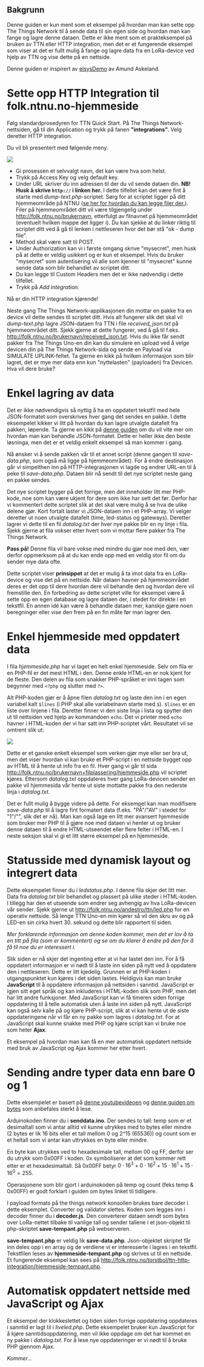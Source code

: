 ## Bakgrunn
Denne guiden er kun ment som et eksempel på hvordan man kan sette opp The Things Network til å sende data til sin egen side og hvordan man kan fange og lagre denne dataen. Dette er ikke ment som et prakteksempel på bruken av TTN eller HTTP integration, men det er et fungerende eksempel som viser at det er fullt mulig å fange og lagre data fra en LoRa-device ved hjelp av TTN og vise dette på en nettside. 

Denne guiden er inspirert av [elsysDemo](https://github.com/amundas/elsysDemo) av Amund Askeland.

# Sette opp HTTP Integration til folk.ntnu.no-hjemmeside
Følg standardprosedyren for TTN Quick Start.
På The Things Network-nettsiden, gå til din Application og trykk på fanen **"integrations".**
Velg deretter HTTP integration.

Du vil bli presentert med følgende meny.

<img src="img/add_integration.png">

* Gi prosessen et selvvalgt navn, det kan være hva som helst.
* Trykk på Access Key og velg default key.
* Under URL skriver du inn adressen til der du vil sende dataen din. **NB! Husk å skrive `http://` i linken her.** I dette tilfellet kan det være fint å starte med *dump-text.php*-scriptet. Sørg for at scriptet ligger på ditt hjemmeområde på NTNU ([se her for hvordan du kan legge filer der.](https://innsida.ntnu.no/wiki/-/wiki/Norsk/Koble+til+nettverksomr%C3%A5de+med+Windows)). Filer på hjemmeområdet ditt vil være tilgjengelig under http://folk.ntnu.no/brukernavn, etterfulgt av filnavnet på hjemmeområdet (eventuelt hvilken mappe det ligger i). Du kan sjekke at du linker riktig til scriptet ditt ved å gå til lenken i nettleseren hvor det bør stå "ok - dump file". 
* Method skal være satt til POST.
* Under Authorization kan vi i første omgang skrive "mysecret", men husk på at dette er veldig usikkert og er kun et eksempel. Hvis du bruker "mysecret" som autentisering vil alle som kjenner til "mysecret" kunne sende data som blir behandlet av scriptet ditt.
* Du kan legge til Custom Headers men det er ikke nødvendig i dette tilfellet.
* Trykk på *Add integration.* 

Nå er din HTTP integration kjørende!   

Neste gang The Things Network-applikasjonen din mottar en pakke fra en device vil dette sendes til scriptet ditt. Hvis alt fungerer slik det skal vil *dump-text.php* lagre JSON-dataen fra TTN i file *received_json.txt* på hjemmeområdet ditt. Sjekk gjerne at dette fungerer, ved å gå til f.eks. http://folk.ntnu.no/brukernavn/received_json.txt. Hvis du ikke får sendt pakker fra The Things Uno-en din kan du simulere en upload ved å velge devicen din på The Things Network-sida og sende en Payload via SIMULATE UPLINK-feltet. Ta gjerne en kikk på hvilken informasjon som blir lagret, det er mye mer data enn kun "nyttelasten" (payloaden) fra Devicen. Hva vil dere bruke? 

# Enkel lagring av data
Det er ikke nødvendigvis så nyttig å ha en oppdatert tekstfil med hele JSON-formatet som overskrives hver gang det sendes en pakke. I dette eksempelet kikker vi litt på hvordan du kan lagre utvalgte datafelt fra pakken, løpende. Ta gjerne en kikk på [denne guiden](https://www.taniarascia.com/how-to-use-json-data-with-php-or-javascript/) om du vil vite mer om hvordan man kan behandle JSON-formatet. Dette er heller ikke den beste løsninga, men det er et veldig enkelt eksempel så man kommer i gang. 

Nå ønsker vi å sende pakken vår til et annet script (denne gangen til *save-data.php*, som også må ligge på hjemmeområdet). For å endre destinasjon går vi simpelthen inn på HTTP-integrasjonen vi lagde og endrer URL-en til å peke til *save-data.php*. Dataen blir nå sendt til det nye scriptet neste gang en pakke sendes. 

Det nye scriptet bygger på det forrige, men det inneholder litt mer PHP-kode, noe som kan være ukjent for dere som ikke har sett det før. Derfor har vi kommentert dette scriptet slik at det skal være mulig å se hva de ulike delene gjør. Kort fortalt laster vi JSON-dataen inn i et PHP-array. Vi velger deretter ut noen utvalgte datafelt (time, led-status og gateways). Deretter lagrer vi dette til en fil *datalog.txt* der hver nye pakke blir en ny linje i fila. Sjekk gjerne at fila vokser etter hvert som vi mottar flere pakker fra The Things Network. 

**Pass på!** Denne fila vil bare vokse med mindre du gjør noe med den, vær derfor oppmerksom på at du kan ende opp med en veldig stor fil om du sender mye data ofte. 

Dette scriptet viser **prinsippet** at det er mulig å ta imot data fra en LoRa-device og vise det på en nettside. Når dataen havner på hjemmeområdet deres er det opp til dere hvordan dere vil behandle den og hvordan dere vil fremstille den. En forbedring av dette scriptet ville for eksempel være å sette opp en egen database og lagre dataen der, i stedet for direkte i en tekstfil. En annen idé kan være å behandle dataen mer, kanskje gjøre noen beregninger eller vise den frem på en fin måte før man lagrer den. 

# Enkel hjemmeside med oppdatert data
I fila *hjemmeside.php* har vi laget en helt enkel hjemmeside. Selv om fila er en PHP-fil er det mest HTML i den. Denne enkle HTML-en er nok kjent for de fleste. Den delen av fila som snakker PHP-språket er inni tagen som begynner med `<?php` og slutter med `?>`. 

Alt PHP-koden gjør er å åpne filen *datalog.txt* og laste den inn i en egen variabel kalt `$lines` (i PHP skal alle variabelnavn starte med `$`). `$lines` er en liste over linjene i fila. Deretter finner vi den siste linja i lista og spytter den ut til nettsiden ved hjelp av kommandoen `echo`. Det vi printer med `echo` havner i HTML-koden der vi har satt inn PHP-scriptet vårt. Resultatet vil se omtrent slik ut: 

<img src="img/ledstatus.png" align="middle">

Dette er et ganske enkelt eksempel som verken gjør mye eller ser bra ut, men det viser hvordan vi kan bruke et PHP-script i en nettside bygget opp av HTML til å hente ut info fra en fil. Hver gang vi går til sida http://folk.ntnu.no/brukernavn+filplassering/hjemmeside.php vil scriptet kjøres. Ettersom *datalog.txt* oppdateres hver gang LoRa-devicen sender en pakke vil hjemmesida vår hente ut siste mottatte pakke fra den nederste linja i *datalog.txt*.

Det er fullt mulig å bygge videre på dette. For eksempel kan man modifisere *save-data.php* til å lagre fint formatert data (f.eks. "PÅ"/"AV" i stedet for "1"/"", slik det er nå). Man kan også lage en litt mer avansert hjemmeside som bruker mer PHP til å gjøre noe med dataen vi henter ut og bruker denne dataen til å endre HTML-utseendet eller flere felter i HTML-en. I neste seksjon skal vi gi et litt større eksempel på en hjemmeside. 

# Statusside med dynamisk layout og integrert data

Dette eksempelet finner du i *ledstatus.php*. I denne fila skjer det litt mer. Data fra *datalog.txt* blir behandlet og plassert på ulike steder i HTML-koden. I tillegg har den et utseende som endrer seg avhengig av hva LoRa-devicen vår sender. Sjekk gjerne ut http://folk.ntnu.no/andestro/ttn/led.php for en operativ nettside. Så lenge TTN Uno-en min kjører så vil den skru av og på LED-en sin cirka hvert 30. sekund og dette blir rapportert til siden. 

*Mer forklarende informasjon om denne koden kommer, men det er lov å ta en titt på fila (som er kommentert) og se om du klarer å endre på den for å få til noe du er interessert i.* 

Slik siden er nå skjer det ingenting etter at vi har lastet den inn. For å få oppdatert informasjon er vi nødt til å laste inn siden på nytt ved å oppdatere den i nettleseren. Dette er litt kjedelig. Grunnen er at PHP-koden i utgangspunktet kun kjøres i det siden lastes. Heldigvis kan man bruke **JavaScript** til å oppdatere informasjon på nettsiden i sanntid. JavaScript er igjen sitt eget språk og kan inkluderes i HTML-koden slik som PHP, men det har litt andre funksjoner. Med JavaScript kan vi få timeren siden forrige oppdatering til å telle automatisk uten å laste inn siden på nytt. JavaScript kan også selv kalle på og kjøre PHP-script, slik at vi kan hente ut de siste oppdateringene når vi får en ny pakke som lagres i *datalog.txt*. For at JavaScript skal kunne snakke med PHP og kjøre script kan vi bruke noe som heter **Ajax**. 

Et eksempel på hvordan man kan få en mer automatisk oppdatert nettside med bruk av JavaScript og Ajax kommer her etter hvert.

# Sending andre typer data enn bare 0 og 1

Dette eksempelet er basert på [denne youtubevideoen](https://youtu.be/-VaW9bBVrYM) og [denne guiden om bytes](https://www.thethingsnetwork.org/docs/devices/bytes.html) som anbefales sterkt å lese.

Arduinokoden finner du i **senddata.ino**. Der sendes to tall: temp som er et desimaltall som vi antar alltid vil kunne utrykkes med to bytes eller mindre (2 bytes er lik 16 bits eller et tall mellom 0 og 2^15 (65536)) og count som er et heltall som vi antar kan uttrykkes en byte eller mindre. 

En byte kan utrykkes ved to hexadesimale tall, mellom 00 og FF, derfor ser du utrykk som 0x00FF i koden. 0x symboliserer at det som kommer rett etter er et hexadesimaltall. Så 0x00FF betyr $0 \cdot 16^3 + 0 \cdot 16^2 + 15 \cdot 16^1 + 15 \cdot 16^0 = 255$.

Operasjonene som blir gjort i arduinokoden på temp og count (feks temp & 0x00FF) er godt forklart i guiden om bytes linket til tidligere.

I payload formats på the things network konsollen brukes bare decoder i dette eksemplet. Converter og validator slettes. Koden som legges inn i decoder finner du i **decoder.js**. Den converterer dataen sendt som bytes over LoRa-nettet tilbake til vanlige tall og sender tallene i et json-objekt til php-skriptet **save-tempant.php** på webserveren.

**save-tempant.php** er veldig lik **save-data.php**. Json-objektet skriptet får inn deles opp i en array og de verdiene vi er interesserte i lagres i en tekstfil. Tekstfilen leses av **hjemmeside-tempant.php** og skrives ut til en nettside. Et fungerende eksempel kan sees på http://folk.ntnu.no/torstbol/ttn-http-integration/hjemmeside-tempant.php.

# Automatisk oppdatert nettside med JavaScript og Ajax

Et eksempel der klokkeslettet og tiden siden forrige oppdatering oppdateres i sanntid er lagt til i *liveled.php*. Dette eksempelet bruker kun JavaScript for å kjøre sanntidsoppdatering, men vil ikke oppdage om det har kommet en ny pakke i *datalog.txt*. For å lese nye oppdateringer er vi nødt til å bruke PHP gjennom Ajax.

*Kommer...*